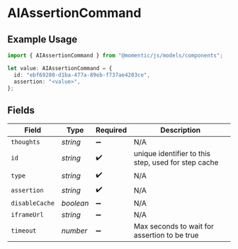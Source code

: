 # AIAssertionCommand

## Example Usage

```typescript
import { AIAssertionCommand } from "@momentic/js/models/components";

let value: AIAssertionCommand = {
  id: "ebf69280-d1ba-477a-89eb-f737ae4203ce",
  assertion: "<value>",
};
```

## Fields

| Field                                               | Type                                                | Required                                            | Description                                         |
| --------------------------------------------------- | --------------------------------------------------- | --------------------------------------------------- | --------------------------------------------------- |
| `thoughts`                                          | *string*                                            | :heavy_minus_sign:                                  | N/A                                                 |
| `id`                                                | *string*                                            | :heavy_check_mark:                                  | unique identifier to this step, used for step cache |
| `type`                                              | *string*                                            | :heavy_check_mark:                                  | N/A                                                 |
| `assertion`                                         | *string*                                            | :heavy_check_mark:                                  | N/A                                                 |
| `disableCache`                                      | *boolean*                                           | :heavy_minus_sign:                                  | N/A                                                 |
| `iframeUrl`                                         | *string*                                            | :heavy_minus_sign:                                  | N/A                                                 |
| `timeout`                                           | *number*                                            | :heavy_minus_sign:                                  | Max seconds to wait for assertion to be true        |